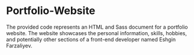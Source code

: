 # Portfolio-Website
The provided code represents an HTML and Sass document for a portfolio website. The website showcases the personal information, skills, hobbies, and potentially other sections of a front-end developer named Eshgin Farzaliyev.
